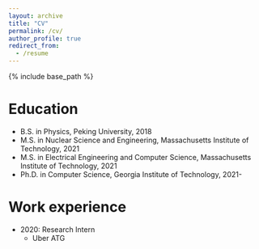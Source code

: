 ```yaml
---
layout: archive
title: "CV"
permalink: /cv/
author_profile: true
redirect_from:
  - /resume
---
```


{% include base_path %}

Education
======
* B.S. in Physics, Peking University, 2018
* M.S. in Nuclear Science and Engineering, Massachusetts Institute of Technology, 2021
* M.S. in Electrical Engineering and Computer Science, Massachusetts Institute of Technology, 2021
* Ph.D. in Computer Science, Georgia Institute of Technology, 2021-

Work experience
======
* 2020: Research Intern
  * Uber ATG

<!-- 
Publications
======
  <ul>{% for post in site.publications %}
    {% include archive-single-cv.html %}
  {% endfor %}</ul> -->
  

